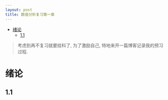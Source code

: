 ```yaml
---
layout: post
title: 数值分析复习第一章
---
```


<!-- TOC -->

- [绪论](#%e7%bb%aa%e8%ae%ba)
  - [1.1](#11)

<!-- /TOC -->

> 考虑到再不复习就要挂科了, 为了激励自己, 特地来开一篇博客记录我的预习过程.

# 绪论

## 1.1 